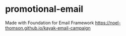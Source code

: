 # promotional-email
Made with Foundation for Email Framework https://noel-thomson.github.io/kayak-email-campaign
